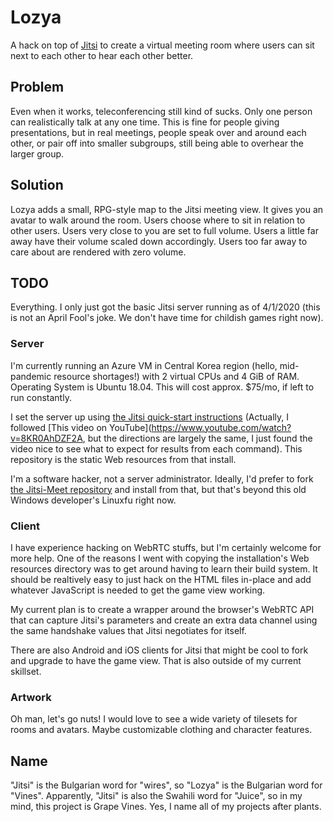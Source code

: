 # Lozya
A hack on top of [Jitsi](https://jitsi.org) to create a virtual meeting room where users can sit next to each other to hear each other better.

## Problem
Even when it works, teleconferencing still kind of sucks. Only one person can realistically talk at any one time. This is fine for people giving presentations, but in real meetings, people speak over and around each other, or pair off into smaller subgroups, still being able to overhear the larger group.

## Solution
Lozya adds a small, RPG-style map to the Jitsi meeting view. It gives you an avatar to walk around the room. Users choose where to sit in relation to other users. Users very close to you are set to full volume. Users a little far away have their volume scaled down accordingly. Users too far away to care about are rendered with zero volume.

## TODO
Everything. I only just got the basic Jitsi server running as of 4/1/2020 (this is not an April Fool's joke. We don't have time for childish games right now).

### Server
I'm currently running an Azure VM in Central Korea region (hello, mid-pandemic resource shortages!) with 2 virtual CPUs and 4 GiB of RAM. Operating System is Ubuntu 18.04. This will cost approx. $75/mo, if left to run constantly.

I set the server up using [the Jitsi quick-start instructions](https://github.com/jitsi/jitsi-meet/blob/master/doc/quick-install.md) (Actually, I followed [This video on YouTube](https://www.youtube.com/watch?v=8KR0AhDZF2A, but the directions are largely the same, I just found the video nice to see what to expect for results from each command). This repository is the static Web resources from that install.

I'm a software hacker, not a server administrator. Ideally, I'd prefer to fork [the Jitsi-Meet repository](https://github.com/jitsi/jitsi-meet) and install from that, but that's beyond this old Windows developer's Linuxfu right now.

### Client
I have experience hacking on WebRTC stuffs, but I'm certainly welcome for more help. One of the reasons I went with copying the installation's Web resources directory was to get around having to learn their build system. It should be realtively easy to just hack on the HTML files in-place and add whatever JavaScript is needed to get the game view working.

My current plan is to create a wrapper around the browser's WebRTC API that can capture Jitsi's parameters and create an extra data channel using the same handshake values that Jitsi negotiates for itself.

There are also Android and iOS clients for Jitsi that might be cool to fork and upgrade to have the game view. That is also outside of my current skillset.

### Artwork
Oh man, let's go nuts! I would love to see a wide variety of tilesets for rooms and avatars. Maybe customizable clothing and character features. 

## Name
"Jitsi" is the Bulgarian word for "wires", so "Lozya" is the Bulgarian word for "Vines". Apparently, "Jitsi" is also the Swahili word for "Juice", so in my mind, this project is Grape Vines. Yes, I name all of my projects after plants.
